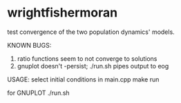 # wrightfishermoran
test convergence of the two population dynamics' models.

KNOWN BUGS: 
1) ratio functions seem to not converge to solutions
2) gnuplot doesn't -persist; ./run.sh pipes output to eog

USAGE:
select initial conditions in main.cpp
make run

for GNUPLOT
./run.sh
